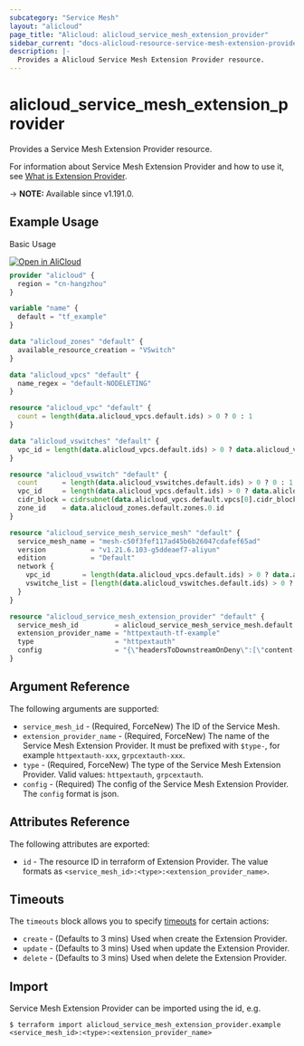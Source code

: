 ```yaml
---
subcategory: "Service Mesh"
layout: "alicloud"
page_title: "Alicloud: alicloud_service_mesh_extension_provider"
sidebar_current: "docs-alicloud-resource-service-mesh-extension-provider"
description: |-
  Provides a Alicloud Service Mesh Extension Provider resource.
---
```


# alicloud_service_mesh_extension_provider

Provides a Service Mesh Extension Provider resource.

For information about Service Mesh Extension Provider and how to use it, see [What is Extension Provider](https://help.aliyun.com/document_detail/461549.html).

-> **NOTE:** Available since v1.191.0.

## Example Usage

Basic Usage

<div style="display: block;margin-bottom: 40px;"><div class="oics-button" style="float: right;position: absolute;margin-bottom: 10px;">
  <a href="https://api.aliyun.com/api-tools/terraform?resource=alicloud_service_mesh_extension_provider&exampleId=916a8e26-9c59-cf05-4880-bbabff44e5b4a49acb9f&activeTab=example&spm=docs.r.service_mesh_extension_provider.0.916a8e269c&intl_lang=EN_US" target="_blank">
    <img alt="Open in AliCloud" src="https://img.alicdn.com/imgextra/i1/O1CN01hjjqXv1uYUlY56FyX_!!6000000006049-55-tps-254-36.svg" style="max-height: 44px; max-width: 100%;">
  </a>
</div></div>

```terraform
provider "alicloud" {
  region = "cn-hangzhou"
}

variable "name" {
  default = "tf_example"
}

data "alicloud_zones" "default" {
  available_resource_creation = "VSwitch"
}

data "alicloud_vpcs" "default" {
  name_regex = "default-NODELETING"
}

resource "alicloud_vpc" "default" {
  count = length(data.alicloud_vpcs.default.ids) > 0 ? 0 : 1
}

data "alicloud_vswitches" "default" {
  vpc_id = length(data.alicloud_vpcs.default.ids) > 0 ? data.alicloud_vpcs.default.ids[0] : alicloud_vpc.default[0].id
}

resource "alicloud_vswitch" "default" {
  count      = length(data.alicloud_vswitches.default.ids) > 0 ? 0 : 1
  vpc_id     = length(data.alicloud_vpcs.default.ids) > 0 ? data.alicloud_vpcs.default.ids[0] : alicloud_vpc.default[0].id
  cidr_block = cidrsubnet(data.alicloud_vpcs.default.vpcs[0].cidr_block, 8, 2)
  zone_id    = data.alicloud_zones.default.zones.0.id
}

resource "alicloud_service_mesh_service_mesh" "default" {
  service_mesh_name = "mesh-c50f3fef117ad45b6b26047cdafef65ad"
  version           = "v1.21.6.103-g5ddeaef7-aliyun"
  edition           = "Default"
  network {
    vpc_id        = length(data.alicloud_vpcs.default.ids) > 0 ? data.alicloud_vpcs.default.ids[0] : alicloud_vpc.default[0].id
    vswitche_list = [length(data.alicloud_vswitches.default.ids) > 0 ? data.alicloud_vswitches.default.ids[0] : alicloud_vswitch.default[0].id]
  }
}

resource "alicloud_service_mesh_extension_provider" "default" {
  service_mesh_id         = alicloud_service_mesh_service_mesh.default.id
  extension_provider_name = "httpextauth-tf-example"
  type                    = "httpextauth"
  config                  = "{\"headersToDownstreamOnDeny\":[\"content-type\",\"set-cookie\"],\"headersToUpstreamOnAllow\":[\"authorization\",\"cookie\",\"path\",\"x-auth-request-access-token\",\"x-forwarded-access-token\"],\"includeRequestHeadersInCheck\":[\"cookie\",\"x-forward-access-token\"],\"oidc\":{\"clientID\":\"qweqweqwewqeqwe\",\"clientSecret\":\"asdasdasdasdsadas\",\"cookieExpire\":\"1000\",\"cookieRefresh\":\"500\",\"cookieSecret\":\"scxzcxzcxzcxzcxz\",\"issuerURI\":\"qweqwewqeqweqweqwe\",\"redirectDomain\":\"www.alicloud-provider.cn\",\"redirectProtocol\":\"http\",\"scopes\":[\"profile\"]},\"port\":4180,\"service\":\"oauth2proxy-httpextauth-tf-example.istio-system.svc.cluster.local\",\"timeout\":\"10s\"}"
}
```

## Argument Reference

The following arguments are supported:

* `service_mesh_id` - (Required, ForceNew) The ID of the Service Mesh.
* `extension_provider_name` - (Required, ForceNew) The name of the Service Mesh Extension Provider. It must be prefixed with `$type-`, for example `httpextauth-xxx`, `grpcextauth-xxx`.
* `type` - (Required, ForceNew) The type of the Service Mesh Extension Provider. Valid values: `httpextauth`, `grpcextauth`.
* `config` - (Required) The config of the Service Mesh Extension Provider. The `config` format is json.

## Attributes Reference

The following attributes are exported:

* `id` - The resource ID in terraform of Extension Provider. The value formats as `<service_mesh_id>:<type>:<extension_provider_name>`.

## Timeouts

The `timeouts` block allows you to specify [timeouts](https://www.terraform.io/docs/configuration-0-11/resources.html#timeouts) for certain actions:

* `create` - (Defaults to 3 mins) Used when create the Extension Provider.
* `update` - (Defaults to 3 mins) Used when update the Extension Provider.
* `delete` - (Defaults to 3 mins) Used when delete the Extension Provider.

## Import

Service Mesh Extension Provider can be imported using the id, e.g.

```shell
$ terraform import alicloud_service_mesh_extension_provider.example <service_mesh_id>:<type>:<extension_provider_name>
```
